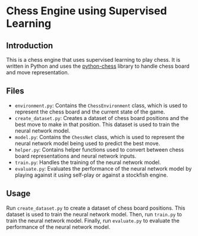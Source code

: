 # Chess Engine using Supervised Learning

## Introduction

This is a chess engine that uses supervised learning to play chess. It is written in Python and uses the [python-chess](https://python-chess.readthedocs.io/en/latest/) library to handle chess board and move representation.

## Files

- `environment.py`: Contains the `ChessEnvironment` class, which is used to represent the chess board and the current state of the game. 
- `create_dataset.py`: Creates a dataset of chess board positions and the best move to make in that position. This dataset is used to train the neural network model.
- `model.py`: Contains the `ChessNet` class, which is used to represent the neural network model being used to predict the best move.
- `helper.py`: Contains helper functions used to convert between chess board representations and neural network inputs.
- `train.py`: Handles the training of the neural network model.
- `evaluate.py`: Evaluates the performance of the neural network model by playing against it using self-play or against a stockfish engine.

## Usage

Run `create_dataset.py` to create a dataset of chess board positions. This dataset is used to train the neural network model. Then, run `train.py` to train the neural network model. Finally, run `evaluate.py` to evaluate the performance of the neural network model.


